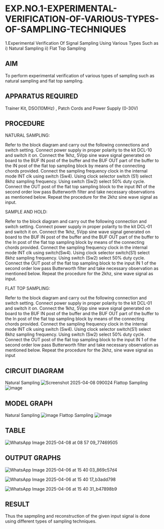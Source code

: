 # EXP.NO.1-EXPERIMENTAL-VERIFICATION-OF-VARIOUS-TYPES-OF-SAMPLING-TECHNIQUES
 

1.Experimental Verification Of Signal Sampling Using Various Types Such as 
    i) Natural Sampling
    ii) Flat Top Sampling

## AIM
 To perform experimental verification of various types of sampling such as natural sampling and flat top sampling.
## APPARATUS REQUIRED
Trainer Kit, DSO(10MHz) , Patch Cords and Power Supply (0-30V)   
## PROCEDURE

NATURAL SAMPLING:

Refer to the block diagram and carry out the following connections and switch setting.
Connect power supply in proper polarity to the kit DCL-10 and switch it on.
Connect the 1khz, 5Vpp sine wave signal generated on board to the BUF IN post of the buffer 
and the BUF OUT part of the buffer to the IN post of the flat top sampling block by means of the 
connecting chords provided.
Connect the sampling frequency clock in the internal mode INT clk using switch (Sw4). 
Using clock selector switch (S1) select 8khz sampling frequency.
Using switch (Sw2) select 50% duty cycle.
Connect the OUT post of the flat top sampling block to the input IN1 of the second order low 
pass Butterworth filter and take necessary observations as mentioned below.
Repeat the procedure for the 2khz sine wave signal as input.

SAMPLE AND HOLD:

Refer to the block diagram and carry out the following connection and switch setting.
Connect power supply in proper polarity to the kit DCL-01 and switch it on.
Connect the 1khz, 5Vpp sine wave signal generated on board to the BUF IN post of the buffer 
and the BUF OUT part of the buffer to the In post of the flat top sampling block by means of the 
connecting chords provided.
Connect the sampling frequency clock in the internal mode INT clk using switch(Sw4). 
Using clock selector switch(S1) select 8khz sampling frequency.
Using switch (Sw2) select 50% duty cycle.
Connect the OUT post of the flat top sampling block to the input IN 1 of the second order low 
pass Butterworth filter and take necessary observation as mentioned below.
Repeat the procedure for the 2khz, sine wave signal as input.

FLAT TOP SAMPLING:

Refer to the block diagram and carry out the following connection and switch setting.
Connect power supply in proper polarity to the kit DCL-01 and switch it on.
Connect the 1khz, 5Vpp sine wave signal generated on board to the BUF IN post of the buffer 
and the BUF OUT part of the buffer to the In post of the flat top sampling block by means of the 
connecting chords provided.
Connect the sampling frequency clock in the internal mode INT clk using switch (Sw4). 
Using clock selector switch(S1) select 8khz sampling frequency.
Using switch (Sw2) select 50% duty cycle.
Connect the OUT post of the flat top sampling block to the input IN 1 of the second order low 
pass Butterworth filter and take necessary observation as mentioned below.
Repeat the procedure for the 2khz, sine wave signal as input

## CIRCUIT DIAGRAM
Natural Sampling
![Screenshot 2025-04-08 090024](https://github.com/user-attachments/assets/b1668c4b-8765-4f9b-941c-c90bb9f78514)
Flattop Sampling
![image](https://github.com/user-attachments/assets/480c0904-b415-4f21-a90b-2e26912ce53a)


## MODEL GRAPH
Natural Sampling
![image](https://github.com/user-attachments/assets/899eda37-287c-4fea-ae5c-785916d40add)
Flattop Sampling
![image](https://github.com/user-attachments/assets/e3c2276f-a019-4335-ab01-6e605368b647)



## TABLE
![WhatsApp Image 2025-04-08 at 08 57 09_77469505](https://github.com/user-attachments/assets/16271fbd-aec1-4b48-a69b-8bf8ac5a1642)


## OUTPUT GRAPHS
![WhatsApp Image 2025-04-06 at 15 40 03_869c57d4](https://github.com/user-attachments/assets/5cf660ef-fa89-4ab5-bcc8-e73ac1a16a1e)

![WhatsApp Image 2025-04-06 at 15 40 17_b3add798](https://github.com/user-attachments/assets/cd3ffff3-1bce-4321-a8a8-a6ef58336cd5)

![WhatsApp Image 2025-04-06 at 15 40 31_b47898b9](https://github.com/user-attachments/assets/f23df766-dc9f-4ff4-9bc2-cba622572c6a)





## RESULT 
Thus the sapmpling and reconstruction of the given input signal is done using different types of sampling techniques.
